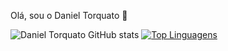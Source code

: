 Olá, sou o Daniel Torquato 👋

![Daniel Torquato GitHub stats](https://github-readme-stats.vercel.app/api?username=danieltorquato&show_icons=true&theme=dracula&border_radius=35&locale=pt-BR)    [![Top Linguagens](https://github-readme-stats.vercel.app/api/top-langs/?username=danieltorquato&layout=compact&locale=pt-BR)](https://github.com/danieltorquato/github-readme-stats)
